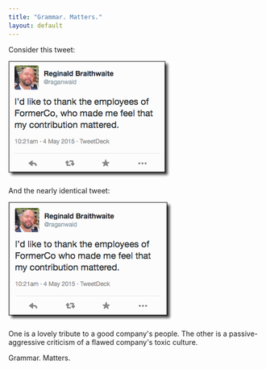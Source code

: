 ```yaml
---
title: "Grammar. Matters."
layout: default
---
```


Consider this tweet:

![Comma](/assets/images/comma.png)

And the nearly identical tweet:

![No Comma](/assets/images/nocomma.png)

One is a lovely tribute to a good company's people. The other is a passive-aggressive criticism of a flawed company's toxic culture.

Grammar. Matters.